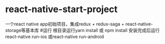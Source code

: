 # react-native-start-project
一个react native app初始项目，集成redux + redux-saga + react-native-storage等基本库
#运行
根目录运行yarn install 或 npm install
安装完成后运行react-native run-ios 或react-native run-android
